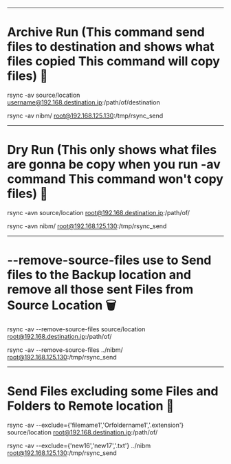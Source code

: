 ---------------------------------------------------------------------------

# Archive Run (This command send files to destination and shows what files copied <b>This command will copy files</b>) 📂

rsync -av source/location username@192.168.destination.ip:/path/of/destination 

rsync -av nibm/ root@192.168.125.130:/tmp/rsync_send

---------------------------------------------------------------------------

# Dry Run (This only shows what files are gonna be copy when you run -av command <b>This command won't copy files</b>) 📝

rsync -avn source/location root@192.168.destination.ip:/path/of/

rsync -avn nibm/ root@192.168.125.130:/tmp/rsync_send

---------------------------------------------------------------------------

# --remove-source-files use to Send files to the Backup location and remove all those sent Files from Source Location 🗑️

rsync -av --remove-source-files source/location root@192.168.destination.ip:/path/of/

rsync -av --remove-source-files ../nibm/ root@192.168.125.130:/tmp/rsync_send

---------------------------------------------------------------------------

# Send Files excluding some Files and Folders to Remote location 🚫

rsync -av --exclude={'filemame1','Orfoldername1','.extension'} source/location root@192.168.destination.ip:/path/of/

rsync -av --exclude={'new16','new17','.txt'} ../nibm root@192.168.125.130:/tmp/rsync_send
